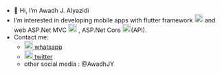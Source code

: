 - 👋 Hi, I’m Awadh J. Alyazidi
-  I’m interested in developing mobile apps with flutter framework <img src="https://iconape.com/wp-content/png_logo_vector/flutter.png"  width="20" height="20" /> and web  ASP.Net MVC <img src="https://tekpreacher.ewrc.center/wp-content/uploads/sites/5/2012/06/logo_aspmvc345.png" width="20" height="20" /> , ASP.Net Core <img src="https://upload.wikimedia.org/wikipedia/commons/thumb/e/ee/.NET_Core_Logo.svg/1200px-.NET_Core_Logo.svg.png"  width="20" height="20" />(API). 
- Contact me:
    - <a href="http://wa.me/967700338808"><img src="https://web.whatsapp.com/img/favicon_c5088e888c97ad440a61d247596f88e5.png" width="20" height="20" /> whatsapp </a>
    - <a href="https://twitter.com/AwadhJY"><img src="https://abs.twimg.com/favicons/twitter.ico" width="20" height="20" /> twitter</a>
    - other social media : @AwadhJY

<!---
awadhjy/awadhjy is a ✨ special ✨ repository because its `README.md` (this file) appears on your GitHub profile.
You can click the Preview link to take a look at your changes.
--->
